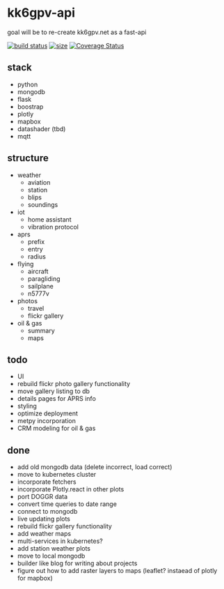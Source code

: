 # kk6gpv-api
goal will be to re-create kk6gpv.net as a fast-api

[![build status](https://img.shields.io/circleci/build/gh/areed145/kk6gpv-flask)](https://circleci.com/gh/areed145/kk6gpv-flask)     [![size](https://img.shields.io/github/repo-size/areed145/kk6gpv-flask)](https://github.com/areed145/kk6gpv-flask)     [![Coverage Status](https://coveralls.io/repos/github/areed145/kk6gpv-flask/badge.svg?branch=master)](https://coveralls.io/github/areed145/kk6gpv-flask?branch=master)

## stack
- python
- mongodb
- flask
- boostrap
- plotly
- mapbox
- datashader (tbd)
- mqtt

## structure
- weather
    - aviation
    - station
    - blips
    - soundings
- iot
    - home assistant
    - vibration protocol
- aprs
    - prefix
    - entry
    - radius
- flying
    - aircraft
    - paragliding
    - sailplane
    - n5777v
- photos
    - travel
    - flickr gallery
- oil & gas
     - summary
     - maps

## todo
- UI
- rebuild flickr photo gallery functionality
- move gallery listing to db
- details pages for APRS info
- styling
- optimize deployment
- metpy incorporation
- CRM modeling for oil & gas

## done
- add old mongodb data (delete incorrect, load correct)
- move to kubernetes cluster
- incorporate fetchers
- incorporate Plotly.react in other plots
- port DOGGR data
- convert time queries to date range
- connect to mongodb
- live updating plots
- rebuild flickr gallery functionality
- add weather maps
- multi-services in kubernetes?
- add station weather plots
- move to local mongodb
- builder like blog for writing about projects
- figure out how to add raster layers to maps (leaflet? instaead of plotly for mapbox)
